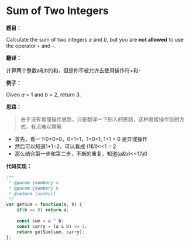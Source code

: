 # Sum of Two Integers

**题目：**



Calculate the sum of two integers *a* and *b*, but you are **not allowed** to use the operator `+` and `-`.



**翻译：**



计算两个整数a和b的和，但是你不被允许去使用操作符+和-



**例子：**



Given *a* = 1 and *b* = 2, return 3.



**思路：**



> 由于没有看懂操作思路，只是翻译一下别人的思路，这种直接操作位的方式，有点难以理解



* 首先，看一下0+0=0，0+1=1，1+0=1, 1+1 = 0 是异或操作
* 然后可以知道1+1=2，可以看成 (1&1)<<1 = 2
* 那么结合第一步和第二步，不断的重复，知道(a&b)<<1为0



**代码实现：**



```javascript
/**
 * @param {number} a
 * @param {number} b
 * @return {number}
 */
var getSum = function(a, b) {
    if(b == 0) return a;
    
    const sum = a ^ b;
    const carry = (a & b) << 1;
    return getSum(sum, carry);
};
```

